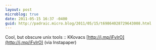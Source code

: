 ```yaml
---
layout: post
microblog: true
date: 2011-05-15 16:37 -0400
guid: http://padraic.micro.blog/2011/05/15/t69864028729643008.html
---
```

Cool, but obscure unix tools :: KKovacs [http://j.mp/iFvIrO](http://j.mp/iFvIrO) (via Instapaper)
